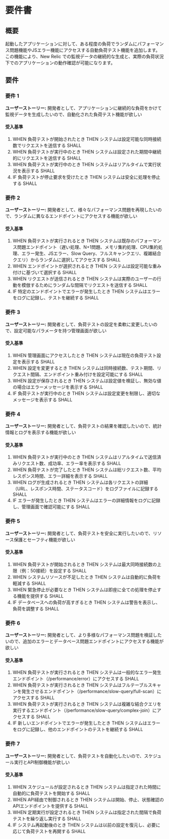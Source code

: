# 要件書

## 概要

起動したアプリケーションに対して、ある程度の負荷でランダムにパフォーマンス問題機能やJSエラー機能にアクセスする自動負荷テスト機能を追加します。この機能により、New Relic での監視データの継続的な生成と、実際の負荷状況下でのアプリケーションの動作確認が可能になります。

## 要件

### 要件 1

**ユーザーストーリー:** 開発者として、アプリケーションに継続的な負荷をかけて監視データを生成したいので、自動化された負荷テスト機能が欲しい

#### 受入基準

1. WHEN 負荷テストが開始されたとき THEN システムは設定可能な同時接続数でリクエストを送信する SHALL
2. WHEN 負荷テストが実行中のとき THEN システムは設定された期間中継続的にリクエストを送信する SHALL
3. WHEN 負荷テストが実行中のとき THEN システムはリアルタイムで実行状況を表示する SHALL
4. IF 負荷テストが停止要求を受けたとき THEN システムは安全に処理を停止する SHALL

### 要件 2

**ユーザーストーリー:** 開発者として、様々なパフォーマンス問題を再現したいので、ランダムに異なるエンドポイントにアクセスする機能が欲しい

#### 受入基準

1. WHEN 負荷テストが実行されるとき THEN システムは既存のパフォーマンス問題エンドポイント（遅い処理、N+1問題、メモリ集約処理、CPU集約処理、エラー発生、JSエラー、Slow Query、フルスキャンクエリ、複雑結合クエリ）からランダムに選択してアクセスする SHALL
2. WHEN エンドポイントが選択されるとき THEN システムは設定可能な重み付けに基づいて選択する SHALL
3. WHEN リクエストが送信されるとき THEN システムは実際のユーザーの行動を模倣するためにランダムな間隔でリクエストを送信する SHALL
4. IF 特定のエンドポイントでエラーが発生したとき THEN システムはエラーをログに記録し、テストを継続する SHALL

### 要件 3

**ユーザーストーリー:** 開発者として、負荷テストの設定を柔軟に変更したいので、設定可能なパラメータを持つ管理画面が欲しい

#### 受入基準

1. WHEN 管理画面にアクセスしたとき THEN システムは現在の負荷テスト設定を表示する SHALL
2. WHEN 設定を変更するとき THEN システムは同時接続数、テスト期間、リクエスト間隔、エンドポイント重み付けを設定可能にする SHALL
3. WHEN 設定が保存されるとき THEN システムは設定値を検証し、無効な値の場合はエラーメッセージを表示する SHALL
4. IF 負荷テストが実行中のとき THEN システムは設定変更を制限し、適切なメッセージを表示する SHALL

### 要件 4

**ユーザーストーリー:** 開発者として、負荷テストの結果を確認したいので、統計情報とログを表示する機能が欲しい

#### 受入基準

1. WHEN 負荷テストが実行中のとき THEN システムはリアルタイムで送信済みリクエスト数、成功率、エラー率を表示する SHALL
2. WHEN 負荷テストが完了したとき THEN システムは総リクエスト数、平均レスポンス時間、エラー詳細を表示する SHALL
3. WHEN ログが生成されるとき THEN システムは各リクエストの詳細（URL、レスポンス時間、ステータスコード）をログファイルに記録する SHALL
4. IF エラーが発生したとき THEN システムはエラーの詳細情報をログに記録し、管理画面で確認可能にする SHALL

### 要件 5

**ユーザーストーリー:** 開発者として、負荷テストを安全に実行したいので、リソース保護とセーフティ機能が欲しい

#### 受入基準

1. WHEN 負荷テストが開始されるとき THEN システムは最大同時接続数の上限（例：50接続）を設定する SHALL
2. WHEN システムリソースが不足したとき THEN システムは自動的に負荷を軽減する SHALL
3. WHEN 緊急停止が必要なとき THEN システムは即座に全ての処理を停止する機能を提供する SHALL
4. IF データベースへの負荷が高すぎるとき THEN システムは警告を表示し、負荷を調整する SHALL

### 要件 6

**ユーザーストーリー:** 開発者として、より多様なパフォーマンス問題を検証したいので、追加のエラーとデータベース問題エンドポイントにアクセスする機能が欲しい

#### 受入基準

1. WHEN 負荷テストが実行されるとき THEN システムは一般的なエラー発生エンドポイント（/performance/error）にアクセスする SHALL
2. WHEN 負荷テストが実行されるとき THEN システムはフルテーブルスキャンを発生させるエンドポイント（/performance/slow-query/full-scan）にアクセスする SHALL
3. WHEN 負荷テストが実行されるとき THEN システムは複雑な結合クエリを実行するエンドポイント（/performance/slow-query/complex-join）にアクセスする SHALL
4. IF 新しいエンドポイントでエラーが発生したとき THEN システムはエラーをログに記録し、他のエンドポイントのテストを継続する SHALL

### 要件 7

**ユーザーストーリー:** 開発者として、負荷テストを自動化したいので、スケジュール実行とAPI制御機能が欲しい

#### 受入基準

1. WHEN スケジュールが設定されるとき THEN システムは指定された時間に自動的に負荷テストを開始する SHALL
2. WHEN API経由で制御されるとき THEN システムは開始、停止、状態確認のAPIエンドポイントを提供する SHALL
3. WHEN 定期実行が設定されるとき THEN システムは指定された間隔で負荷テストを繰り返し実行する SHALL
4. IF システム再起動後のとき THEN システムは以前の設定を復元し、必要に応じて負荷テストを再開する SHALL